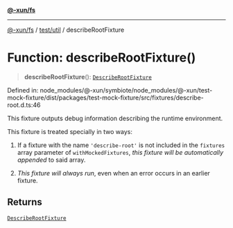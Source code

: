 [**@-xun/fs**](../../../README.md)

***

[@-xun/fs](../../../README.md) / [test/util](../README.md) / describeRootFixture

# Function: describeRootFixture()

> **describeRootFixture**(): [`DescribeRootFixture`](../type-aliases/DescribeRootFixture.md)

Defined in: node\_modules/@-xun/symbiote/node\_modules/@-xun/test-mock-fixture/dist/packages/test-mock-fixture/src/fixtures/describe-root.d.ts:46

This fixture outputs debug information describing the runtime environment.

This fixture is treated specially in two ways:

1. If a fixture with the name `'describe-root'` is not included in the
   `fixtures` array parameter of `withMockedFixtures`, _this fixture will be
   automatically appended_ to said array.

2. _This fixture will always run_, even when an error occurs in an earlier
   fixture.

## Returns

[`DescribeRootFixture`](../type-aliases/DescribeRootFixture.md)
